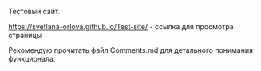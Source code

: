 Тестовый сайт.

https://svetlana-orlova.github.io/Test-site/ - ссылка для просмотра страницы

Рекомендую прочитать файл Comments.md для детального понимания функционала.
